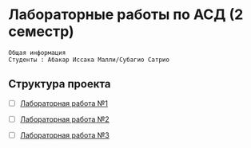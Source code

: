 # Лабораторные работы по АСД (2 семестр)

    Общая информация
    Студенты : Абакар Иссака Малли/Субагио Сатриo


## Структура проекта

- [ ] [Лабораторная работа №1](https://github.com/merab235/Algorithme-2e-semestre/tree/main/lab1)
- [ ] [Лабораторная работа №2](https://github.com/merab235/Algorithme-2e-semestre/tree/main/lab2)
- [ ] [Лабораторная работа №3](https://github.com/merab235/Algorithme-2e-semestre/tree/main/lab3)

